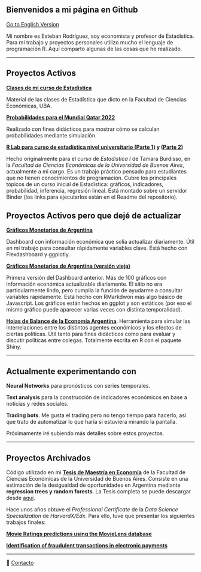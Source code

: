 ## Bienvenidos a mi página en Github

[Go to English Version](https://esterodr.github.io/esterodr_eng/)

Mi nombre es Esteban Rodríguez, soy economista y profesor de Estadística. Para mi trabajo y proyectos personales utilizo mucho el lenguaje de programación R. Aquí comparto algunas de las cosas que he realizado.

***

## Proyectos Activos

**[Clases de mi curso de Estadística](https://esterodr.github.io/Clases/)**

Material de las clases de Estadística que dicto en la Facultad de Ciencias Económicas, UBA.

**[Probabilidades para el Mundial Qatar 2022](https://esterodr.github.io/Mundial/)**

Realizado con fines didácticos para mostrar cómo se calculan probabilidades mediante simulación. 

**[R Lab para curso de estadística nivel universitario (Parte 1)](https://github.com/esterodr/TP_Estadistica) y [(Parte 2)](https://github.com/esterodr/TP2_Estadistica)**

Hecho originalmente para el curso de *Estadística I* de Tamara Burdisso, en la *Facultad de Ciencias Económicas de la Universidad de Buenos Aires*, actualmente a mi cargo. Es un trabajo práctico pensado para estudiantes que no tienen conocimientos de programación. Cubre los principales tópicos de un curso inicial de Estadística: gráficos, indicadores, probabilidad, inferencia, regresión lineal. Está montado sobre un servidor Binder (los links para ejecutarlos están en el Readme del repositorio).

## Proyectos Activos pero que dejé de actualizar

**[Gráficos Monetarios de Argentina](https://esterodr.github.io/BCRA/)**

Dashboard con información económica que solía actualizar diariamente. Útil en mi trabajo para consultar rápidamente variables clave. Está hecho con Flexdashboard y ggplotly. 

**[Gráficos Monetarios de Argentina (versión vieja)](https://esterodr.github.io/Monitor_v2/index.html)**

Primera versión del Dashboard anterior. Más de 100 gráficos con información económica actualizable diariamente. El sitio no era particularmente lindo, pero cumplia la función de ayudarme a consultar variables rápidamente. Está hecho con RMarkdwon más algo básico de Javascript. Los gráficos están hechos en ggplot y son estáticos (por eso el mismo gráfico puede aparecer varias veces con distinta temporalidad). 

**[Hojas de Balance de la Economía Argentina](https://esterodr.shinyapps.io/hojas_de_balance/)**. Herramienta para simular las interrelaciones entre los distintos agentes económicos y los efectos de ciertas políticas. Útil tanto para fines didácticos como para evaluar y discutir políticas entre colegas. Totalmente escrita en R con el paquete Shiny.

***

## Actualmente experimentando con

**Neural Networks** para pronósticos con series temporales.

**Text analysis** para la construcción de indicadores económicos en base a noticias y redes sociales.

**Trading bots**. Me gusta el trading pero no tengo tiempo para hacerlo, así que trato de automatizar lo que haría si estuviera mirando la pantalla.

Próximamente iré subiendo más detalles sobre estos proyectos.

***

## Proyectos Archivados

Código utilizado en mi **[Tesis de Maestría en Economía](https://github.com/esterodr/DO)** de la Facultad de Ciencias Económicas de la Universidad de Buenos Aires. Consiste en una estimación de la desigualdad de oportunidades en Argentina mediante **regression trees y random forests**. La Tesis completa se puede descargar desde [aquí](http://bibliotecadigital.econ.uba.ar/econ/collection/tpos/document/1502-1541_RodriguezEE).

Hace unos años obtuve el *Professional Certificate* de la *Data Science Specialization* de *HarvardX/Edx*. Para ello, tuve que presentar los siguientes trabajos finales:

**[Movie Ratings predictions using the MovieLens database](https://github.com/esterodr/MovieLens)**

**[Identification of fraudulent transactions in electronic payments](https://github.com/esterodr/fraud)**

***

📧 [Contacto](mailto:esteban.rgz@gmail.com)

